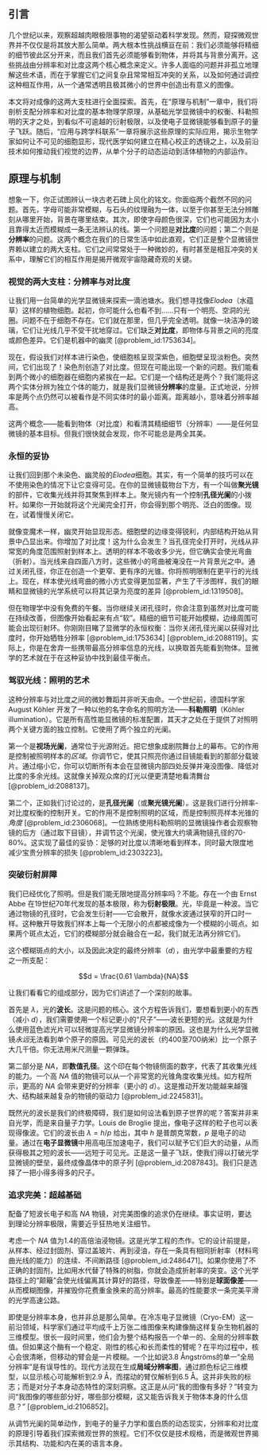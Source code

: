 ## 引言
几个世纪以来，观察超越肉眼极限事物的渴望驱动着科学发现。然而，窥探微观世界并不仅仅是将其放大那么简单。两大根本性挑战横亘在前：我们必须能够将精细的细节彼此区分开来，而且我们首先必须能够看到物体，并将其与背景分离开。这些挑战由分辨率和对比度这两个核心概念来定义。许多人面临的问题并非孤立地理解这些术语，而在于掌握它们之间复杂且常常相互冲突的关系，以及如何通过调控这种相互作用，从一个通常透明且极其微小的世界中创造出有意义的图像。

本文将对成像的这两大支柱进行全面探索。首先，在“原理与机制”一章中，我们将剖析支配分辨率和对比度的基本物理学原理，从基础光学显微镜中的权衡、科勒照明的天才之处，到看似不可逾越的衍射极限，以及使电子显微镜能够看到原子的量子飞跃。随后，“应用与跨学科联系”一章将展示这些原理的实际应用，揭示生物学家如何让不可见的细胞显形，现代医学如何建立在精心校正的透镜之上，以及前沿技术如何推动我们视觉的边界，从单个分子的动态运动到活体植物的内部运作。

## 原理与机制

想象一下，你正试图辨认一块古老石碑上风化的铭文。你面临两个截然不同的问题。首先，字母可能非常模糊，与石头的纹理融为一体，以至于你甚至无法分辨雕刻从哪里开始，背景在哪里结束。其次，即使字母颜色很深，它们也可能因为太小且靠得太近而模糊成一条无法辨认的线。第一个问题是**对比度**的问题；第二个则是**分辨率**的问题。这两个概念在我们的日常生活中如此直观，它们正是整个显微镜世界赖以建立的两大支柱。它们之间常常处于一种微妙的，有时甚至是相互冲突的关系中，理解它们的相互作用是揭开微观宇宙隐藏奇观的关键。

### 视觉的两大支柱：分辨率与对比度

让我们用一台简单的光学显微镜来探索一滴池塘水。我们想寻找像*Elodea*（水蕴草）这样的植物细胞。起初，你可能什么也看不到……只有一个明亮、空洞的光圈。问题不在于细胞不存在。它们就在那里，但几乎完全透明。就像一块洁净的玻璃，它们让光线几乎不受干扰地穿过。它们缺乏**对比度**，即物体与背景之间的亮度或颜色差异。它们是机器中的幽灵 [@problem_id:1753634]。

现在，假设我们对样本进行染色，使细胞核呈现深紫色，细胞壁呈现淡粉色。突然间，它们出现了！染色剂创造了对比度。但现在可能出现一个新的问题。我们能看到两个微小的细胞器在细胞内紧挨在一起。它们是一个结构还是两个？我们能将这两个实体分辨为独立个体的能力，就是我们显微镜**分辨率**的度量。正式地说，分辨率是两个点仍然可以被看作是不同实体时的最小距离。距离越小，意味着分辨率越高。

这两个概念——能看到物体（对比度）和看清其精细细节（分辨率）——是任何显微镜的基本目标。但我们很快就会发现，你不可能总是两全其美。

### 永恒的妥协

让我们回到那个未染色、幽灵般的*Elodea*细胞。其实，有一个简单的技巧可以在不使用染色的情况下让它变得可见。在你的显微镜载物台下方，有一个叫做**聚光镜**的部件，它收集光线并将其聚焦到样本上。聚光镜内有一个控制**孔径光阑**的小拨杆。如果你一开始就将这个光阑完全打开，你会得到那个明亮、泛白的图像。现在，试着慢慢关闭它。

就像变魔术一样，幽灵开始显现形态。细胞壁的边缘变得锐利，内部结构开始从背景中凸显出来。你增加了对比度！这为什么会发生？当孔径完全打开时，光线从非常宽的角度范围照射到样本上。透明的样本不吸收多少光，但它确实会使光弯曲（折射）。当光线来自四面八方时，这些微小的弯曲被淹没在一片背景光之中。通过关闭孔径，你正在创造一个更窄、更有序的光锥。你将照明限制在更平行的光线上。现在，样本使光线弯曲的微小方式变得更加显著，产生了干涉图样，我们的眼睛和显微镜的光学系统可以将其记录为亮度的差异 [@problem_id:1319508]。

但在物理学中没有免费的午餐。当你继续关闭孔径时，你会注意到虽然对比度可能在持续改善，但图像开始看起来有点“软”。精细的细节可能开始模糊，边缘周围可能会出现衍射环。你刚刚目睹了显微学的永恒权衡：当你关闭孔径光阑以获得对比度时，你开始牺牲分辨率 [@problem_id:1753634] [@problem_id:2088119]。实际上，你是在舍弃一些携带最高分辨率信息的光线，以换取首先能看到物体。显微学的艺术就在于在这种妥协中找到最佳平衡点。

### 驾驭光线：照明的艺术

这种分辨率与对比度之间的微妙舞蹈并非听天由命。一个世纪前，德国科学家 August Köhler 开发了一种以他的名字命名的照明方法——**科勒照明**（Köhler illumination）。它是所有高性能显微镜的标准配置，其天才之处在于提供了对照明两个关键方面的独立控制。它使用了两个独立的光阑。

第一个是**视场光阑**，通常位于光源附近。把它想象成剧院舞台上的幕布。它的作用是控制被照明样本的*区域*。你调节它，使其只照亮你通过目镜能看到的那部分载玻片。通过缩小它，你可以切断所有本会在显微镜内部四处反弹并淹没图像、降低对比度的多余光线。这就像关掉观众席的灯光以便更清楚地看清舞台 [@problem_id:2088137]。

第二个，正如我们讨论过的，是**孔径光阑**（或**聚光镜光阑**）。这是我们进行分辨率-对比度权衡的控制开关。它的作用不是控制照明的区域，而是控制照亮样本光锥的*角度* [@problem_id:2306068]。一位熟练使用科勒照明的显微镜操作者会观察物镜的后方（通过取下目镜），并调节这个光阑，使光锥大约填满物镜孔径的70-80%。这实现了最佳的妥协：足够的对比度以清晰地看到样本，同时最大限度地减少宝贵分辨率的损失 [@problem_id:2303223]。

### 突破衍射屏障

我们已经优化了照明。但是我们能无限地提高分辨率吗？不能。存在一个由 Ernst Abbe 在19世纪70年代发现的基本极限，称为**衍射极限**。光，毕竟是一种波。当它通过物镜的孔径时，它会发生衍射——它会散开，就像水波通过狭窄的开口时一样。这种散开导致我们样本上每一个无限小的点都被成像为一个模糊的小斑点。如果两个斑点太近，它们的模糊部分就会融合在一起，我们就无法再分辨它们。

这个模糊斑点的大小，以及因此决定的最终分辨率（$d$），由光学中最重要的方程之一所支配：

$$d = \frac{0.61 \lambda}{NA}$$

让我们看看它的组成部分，因为它们讲述了一个深刻的故事。

首先是 $\lambda$，光的**波长**。这是问题的核心。这个方程告诉我们，要想看到更小的东西（减小 $d$），我们需要使用一个标记更小的“尺子”——波长更短的光。这就是为什么使用蓝色滤光片可以轻微提高光学显微镜分辨率的原因。这也是为什么光学显微镜*永远*无法看到单个原子的原因。可见光的波长（约400至700纳米）比一个原子大几千倍。你无法用米尺测量一颗弹珠。

第二部分是 $NA$，即**数值孔径**。这个印在每个物镜侧面的数字，代表了其收集光线的能力。一个高 $NA$ 值的物镜可以从一个非常宽的光锥角度收集光线。如方程所示，更高的 $NA$ 会带来更好的分辨率（更小的 $d$）。这是推动开发功能越来越强大、结构越来越复杂的物镜的驱动力 [@problem_id:2245831]。

既然光的波长是我们的终极障碍，我们是如何设法看到原子世界的呢？答案并非来自光学，而是来自量子力学。Louis de Broglie 提出，像电子这样的粒子也可以表现得像波。它们的波长由 $\lambda = h/p$ 给出，其中 $h$ 是普朗克常数，$p$ 是电子的动量。通过在**电子显微镜**中用高电压加速电子，我们可以赋予它们巨大的动量，从而获得极其之短的波长——远短于可见光。正是这一量子飞跃，使我们得以打破光学显微镜的壁垒，最终成像晶体中的原子列 [@problem_id:2087843]。我们只是选择了一把小得多得多的尺子。

### 追求完美：超越基础

配备了短波长电子和高 $NA$ 物镜，对完美图像的追求仍在继续。事实证明，要达到理论分辨率极限，需要近乎狂热地关注细节。

考虑一个 $NA$ 值为1.4的高倍油浸物镜。这是光学工程的杰作。它的设计前提是，从样本、经过封固剂、穿过盖玻片、再到浸油，存在一条具有相同折射率（材料弯曲光线的能力）的连续、不间断路径 [@problem_id:2486471]。如果你使用了不正确的封固剂，比如用水代替了特殊的树脂，你就会造成折射率的突变。这个光学路径上的“颠簸”会使光线偏离其计算好的路径，导致像差——特别是**球面像差**——从而模糊图像，并摧毁你花费重金换来的高分辨率。最高的性能要求一条完美平滑的光学高速公路。

即使是分辨率本身，也并非总是那么简单。在冷冻电子显微镜（Cryo-EM）这一前沿领域，科学家们通过平均成千上万张二维图像来构建像酶这样复杂生物机器的三维模型。很长一段时间里，他们会为整个结构报告一个单一的、全局的分辨率数值。但如果这个酶有一个稳定、刚性的核心和长而柔性的臂呢？在平均过程中，核心会很清晰，但移动的臂会是一片模糊。一个比如说3.8 Ångströms的单一“全局分辨率”是有误导性的。现代方法现在生成**局域分辨率图**，通过颜色标记三维模型，以显示核心可能解析到2.9 Å，而摆动的臂仅解析到6.5 Å。这并非失败的标志；而是对分子本身动态特性的深刻洞察。这正是从问“我的图像有多好？”转变为问“我图像的哪些部分好，哪些部分模糊，这又能告诉我关于物体本身的什么信息？” [@problem_id:2106852]。

从调节光阑的简单动作，到电子的量子力学和蛋白质的动态现实，分辨率和对比度的原理引导着我们探索微观世界的旅程。它们不仅仅是技术规格，而是微观世界揭示其结构、功能和内在美的语言本身。

